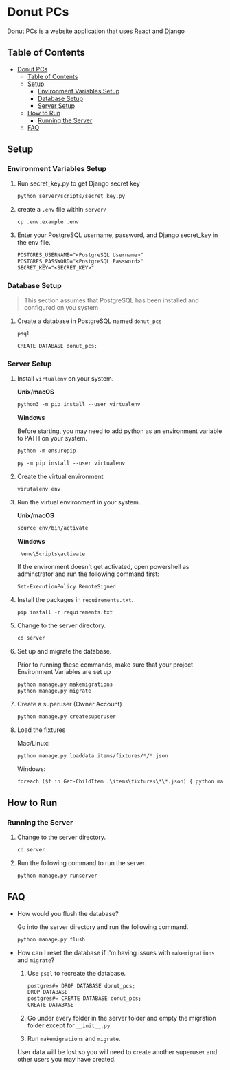 # Donut PCs

Donut PCs is a website application that uses React and Django

## Table of Contents

- [Donut PCs](#donut-pcs)
  - [Table of Contents](#table-of-contents)
  - [Setup](#setup)
    - [Environment Variables Setup](#environment-variables-setup)
    - [Database Setup](#database-setup)
    - [Server Setup](#server-setup)
  - [How to Run](#how-to-run)
    - [Running the Server](#running-the-server)
  - [FAQ](#faq)

## Setup

### Environment Variables Setup

1. Run secret_key.py to get Django secret key

   ```txt
   python server/scripts/secret_key.py
   ```

2. create a `.env` file within `server/`

   ```txt
   cp .env.example .env
   ```

3. Enter your PostgreSQL username, password, and Django secret_key in the env file.

   ```txt
   POSTGRES_USERNAME="<PostgreSQL Username>"
   POSTGRES_PASSWORD="<PostgreSQL Password>"
   SECRET_KEY="<SECRET_KEY>"
   ```

### Database Setup

> This section assumes that PostgreSQL has been installed and configured on you system

1. Create a database in PostgreSQL named `donut_pcs`

   ```txt
   psql
   ```

   ```txt
   CREATE DATABASE donut_pcs;
   ```

### Server Setup

1. Install `virtualenv` on your system.

   **Unix/macOS**

   ```txt
   python3 -m pip install --user virtualenv
   ```

   **Windows**

   Before starting, you may need to add python as an environment variable to PATH on your system.

   ```txt
   python -m ensurepip
   ```

   ```txt
   py -m pip install --user virtualenv
   ```

2. Create the virtual environment

   ```txt
   virutalenv env
   ```

3. Run the virtual environment in your system.

   **Unix/macOS**

   ```txt
   source env/bin/activate
   ```

   **Windows**

   ```txt
   .\env\Scripts\activate
   ```

   If the environment doesn't get activated, open powershell as adminstrator and run the following command first:

   ```txt
   Set-ExecutionPolicy RemoteSigned
   ```

4. Install the packages in `requirements.txt`.

   ```txt
   pip install -r requirements.txt
   ```

5. Change to the server directory.

   ```txt
   cd server
   ```

6. Set up and migrate the database.

   Prior to running these commands, make sure that your project Environment Variables are set up

   ```txt
   python manage.py makemigrations
   python manage.py migrate
   ```

7. Create a superuser (Owner Account)

   ```txt
   python manage.py createsuperuser
   ```

8. Load the fixtures

   Mac/Linux:
   ```txt
   python manage.py loaddata items/fixtures/*/*.json
   ```

   Windows:
   ```txt
   foreach ($f in Get-ChildItem .\items\fixtures\*\*.json) { python manage.py loaddata $f.FullName }
   ```

## How to Run

### Running the Server

1. Change to the server directory.

   ```txt
   cd server
   ```

2. Run the following command to run the server.

   ```txt
   python manage.py runserver
   ```

## FAQ

- How would you flush the database?

  Go into the server directory and run the following command.

  ```txt
  python manage.py flush
  ```

- How can I reset the database if I'm having issues with `makemigrations` and `migrate`?

  1. Use `psql` to recreate the database.

     ```txt
     postgres#= DROP DATABASE donut_pcs;
     DROP DATABASE
     postgres#= CREATE DATABASE donut_pcs;
     CREATE DATABASE
     ```

  2. Go under every folder in the server folder and empty the migration folder except for `__init__.py`

  3. Run `makemigrations` and `migrate`.

  User data will be lost so you will need to create another superuser and other users you may have created.
